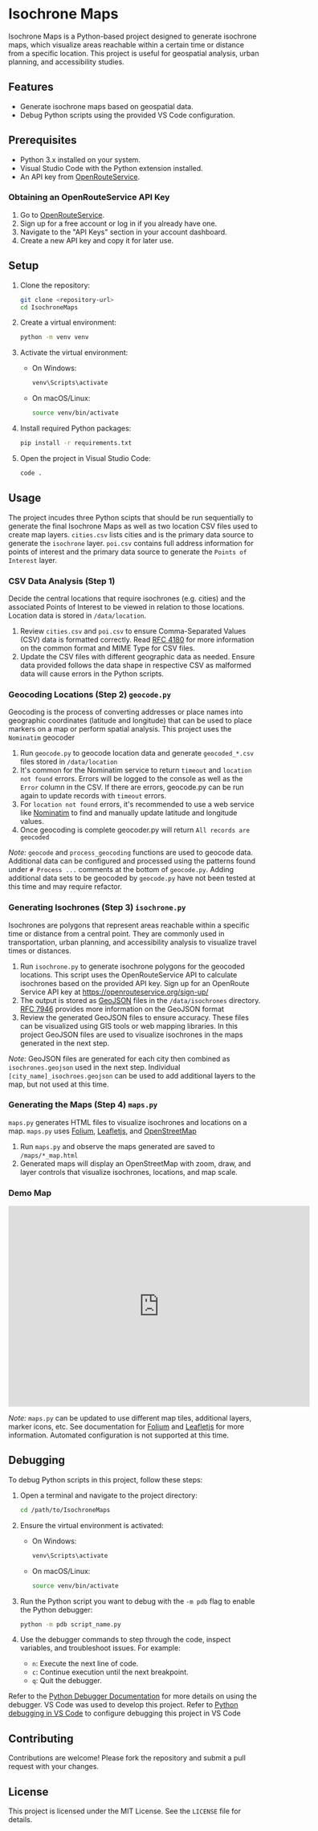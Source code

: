 # Isochrone Maps

Isochrone Maps is a Python-based project designed to generate isochrone maps, which visualize areas reachable within a certain time or distance from a specific location. This project is useful for geospatial analysis, urban planning, and accessibility studies.

## Features

- Generate isochrone maps based on geospatial data.
- Debug Python scripts using the provided VS Code configuration.

## Prerequisites

- Python 3.x installed on your system.
- Visual Studio Code with the Python extension installed.
- An API key from [OpenRouteService](https://openrouteservice.org/).

### Obtaining an OpenRouteService API Key

1. Go to [OpenRouteService](https://openrouteservice.org/).
2. Sign up for a free account or log in if you already have one.
3. Navigate to the "API Keys" section in your account dashboard.
4. Create a new API key and copy it for later use.

## Setup

1. Clone the repository:

   ```bash
   git clone <repository-url>
   cd IsochroneMaps
   ```

2. Create a virtual environment:

   ```bash
   python -m venv venv
   ```

3. Activate the virtual environment:

   - On Windows:
     ```bash
     venv\Scripts\activate
     ```
   - On macOS/Linux:
     ```bash
     source venv/bin/activate
     ```

4. Install required Python packages:

   ```bash
   pip install -r requirements.txt
   ```

5. Open the project in Visual Studio Code:
   ```bash
   code .
   ```

## Usage

The project incudes three Python scipts that should be run sequentially to generate the final Isochrone Maps
as well as two location CSV files used to create map layers. `cities.csv` lists cities and is the primary data source to generate the `isochrone` layer. `poi.csv` contains full address information for points of interest and the primary data source to generate the `Points of Interest` layer.

### CSV Data Analysis (Step 1)

Decide the central locations that require isochrones (e.g. cities) and the associated Points of Interest to be viewed
in relation to those locations. Location data is stored in `/data/location`.

1. Review `cities.csv` and `poi.csv` to ensure Comma-Separated Values (CSV) data is formatted correctly. Read [RFC 4180](https://datatracker.ietf.org/doc/html/rfc4180) for more information on the common format and MIME Type for CSV files.
2. Update the CSV files with different geographic data as needed. Ensure data provided follows the data shape in respective CSV as malformed data will cause errors in the Python scripts.

### Geocoding Locations (Step 2) `geocode.py`

Geocoding is the process of converting addresses or place names into geographic coordinates (latitude and longitude) that can be used to place markers on a map or perform spatial analysis. This project uses the `Nominatim` geocoder

1. Run `geocode.py` to geocode location data and generate `geocoded_*.csv` files stored in `/data/location`
2. It's common for the Nominatim service to return `timeout` and `location not found` errors. Errors will be logged to the console as well as the `Error` column in the CSV. If there are errors, geocode.py can be run again to update records with `timeout` errors.
3. For `location not found` errors, it's recommended to use a web service like [Nominatim](https://nominatim.openstreetmap.org/ui/search.html) to find and manually update latitude and longitude values.
4. Once geocoding is complete geocoder.py will return `All records are geocoded`

_Note:_ `geocode` and `process_geocoding` functions are used to geocode data. Additional data can be configured and processed using the patterns found under `# Process ...` comments at the bottom of `geocode.py`.
Adding additional data sets to be geocoded by `geocode.py` have not been tested at this time and may require refactor.

### Generating Isochrones (Step 3) `isochrone.py`

Isochrones are polygons that represent areas reachable within a specific time or distance from a central point. They are commonly used in transportation, urban planning, and accessibility analysis to visualize travel times or distances.

1. Run `isochrone.py` to generate isochrone polygons for the geocoded locations.
   This script uses the OpenRouteService API to calculate isochrones based on the provided API key.
   Sign up for an OpenRoute Service API key at https://openrouteservice.org/sign-up/
2. The output is stored as [GeoJSON](https://geojson.org/) files in the `/data/isochrones` directory. [RFC 7946](https://datatracker.ietf.org/doc/html/rfc7946) provides more information on the GeoJSON format
3. Review the generated GeoJSON files to ensure accuracy. These files can be visualized using GIS tools or web mapping libraries.
   In this project GeoJSON files are used to visualize isochrones in the maps generated in the next step.

_Note:_ GeoJSON files are generated for each city then combined as `isochrones.geojson` used in the next step.
Individual `[city_name]_isochroes.geojson` can be used to add additional layers to the map, but not used at this time.

### Generating the Maps (Step 4) `maps.py`

`maps.py` generates HTML files to visualize isochrones and locations on a map. `maps.py` uses [Folium](https://python-visualization.github.io/folium/latest/index.html), [Leafletjs](https://leafletjs.com/), and [OpenStreetMap](https://www.openstreetmap.org)

1. Run `maps.py` and observe the maps generated are saved to `/maps/*_map.html`
2. Generated maps will display an OpenStreetMap with zoom, draw, and layer controls that visualize isochrones, locations, and map scale.

### Demo Map

<iframe src="https://uxjester.github.io/IsochroneMaps/poi_map.html" width="600" height="400" style="border:none;"></iframe>

_Note:_ `maps.py` can be updated to use different map tiles, additional layers, marker icons, etc. See documentation for [Folium](https://python-visualization.github.io/folium/latest/user_guide.html) and [Leafletjs](https://leafletjs.com/reference.html) for more information. Automated configuration is not supported at this time.

## Debugging

To debug Python scripts in this project, follow these steps:

1. Open a terminal and navigate to the project directory:

   ```bash
   cd /path/to/IsochroneMaps
   ```

2. Ensure the virtual environment is activated:

   - On Windows:
     ```bash
     venv\Scripts\activate
     ```
   - On macOS/Linux:
     ```bash
     source venv/bin/activate
     ```

3. Run the Python script you want to debug with the `-m pdb` flag to enable the Python debugger:

   ```bash
   python -m pdb script_name.py
   ```

4. Use the debugger commands to step through the code, inspect variables, and troubleshoot issues. For example:
   - `n`: Execute the next line of code.
   - `c`: Continue execution until the next breakpoint.
   - `q`: Quit the debugger.

Refer to the [Python Debugger Documentation](https://docs.python.org/3/library/pdb.html) for more details on using the debugger.
VS Code was used to develop this project. Refer to [Python debugging in VS Code](https://code.visualstudio.com/docs/python/debugging) to configure debugging this project in VS Code

## Contributing

Contributions are welcome! Please fork the repository and submit a pull request with your changes.

## License

This project is licensed under the MIT License. See the `LICENSE` file for details.
